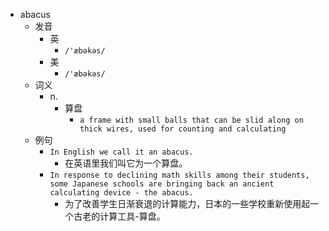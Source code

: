- abacus
  - 发音
    - 英
      - `/'æbəkəs/`
    - 美
      - `/'æbəkəs/`
  - 词义
    - n.
      - 算盘
        - `a frame with small balls that can be slid along on thick wires, used for counting and calculating`
  - 例句
    - `In English we call it an abacus.`
      - 在英语里我们叫它为一个算盘。
    - `In response to declining math skills among their students, some Japanese schools are bringing back an ancient calculating device - the abacus.`
      - 为了改善学生日渐衰退的计算能力，日本的一些学校重新使用起一个古老的计算工具-算盘。

